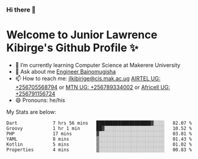### Hi there 👋 
# Welcome to Junior Lawrence Kibirge's Github Profile ✨
 
<!--
**juniorkibirige/juniorkibirige** is a ✨ _special_ ✨ repository because its `README.md` (this file) appears on your GitHub profile.

Here are some ideas to get you started:

- 🔭 I’m currently working on ...
- 🌱 I’m currently learning ...
- 👯 I’m looking to collaborate on ...
- 🤔 I’m looking for help with ...
- 💬 Ask me about ...
- 📫 How to reach me: ...
- 😄 Pronouns: ...
- ⚡ Fun fact: ...
-->
- 🌱 I’m currently learning Computer Science at Makerere University
- 💬 Ask about me [Engineer Bainomugisha](mailto:baino@mak.ac.ug)
- 📫 How to reach me: [jlkibirige@cis.mak.ac.ug](mailto:jlkibirige@cis.mak.ac.ug) [AIRTEL UG: +256705568794](tel:+256705568794) or [MTN UG: +256789334002](tel:+256789334002) or [Africell UG: +256791156724](tel:+256791156724)
- 😄 Pronouns: he/his

My Stats are below:

<!--START_SECTION:waka-->

```text
Dart             7 hrs 56 mins   ████████████████████▓░░░░   82.07 %
Groovy           1 hr 1 min      ██▓░░░░░░░░░░░░░░░░░░░░░░   10.52 %
PHP              17 mins         ▓░░░░░░░░░░░░░░░░░░░░░░░░   03.01 %
YAML             8 mins          ▒░░░░░░░░░░░░░░░░░░░░░░░░   01.43 %
Kotlin           5 mins          ▒░░░░░░░░░░░░░░░░░░░░░░░░   01.02 %
Properties       4 mins          ▒░░░░░░░░░░░░░░░░░░░░░░░░   00.83 %
```

<!--END_SECTION:waka-->
